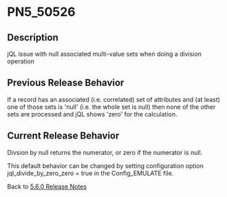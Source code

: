 # PN5_50526

<PageHeader />

## Description

jQL issue with null associated multi-value sets when doing a division operation

## Previous Release Behavior

If a record has an associated (i.e. correlated) set of attributes and (at least) one of those sets is 'null' (i.e. the whole set is null) then none of the other sets are processed and jQL shows 'zero' for the calculation.

## Current Release Behavior

Divsion by null returns the numerator, or zero if the numerator is null.

This default behavior can be changed by setting configuration option jql_divide_by_zero_zero = true in the Config_EMULATE file.

Back to [5.6.0 Release Notes](./../README.md)

<PageFooter />
